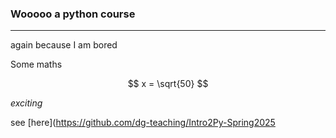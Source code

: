 ### Wooooo a python course

---

again because I am bored

Some maths

$$
x = \sqrt{50}
$$

_exciting_

see [here](https://github.com/dg-teaching/Intro2Py-Spring2025